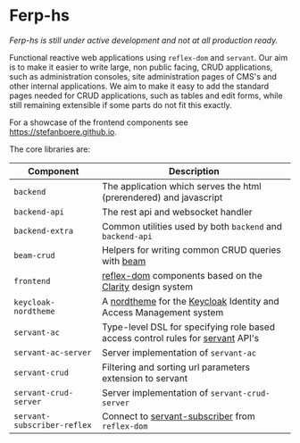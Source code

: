 # Ferp-hs

_Ferp-hs is still under active development and not at all production ready._

Functional reactive web applications using `reflex-dom` and `servant`.
Our aim is to make it easier to write large, non public facing, CRUD applications,
such as administration consoles, site administration pages of CMS's and
other internal applications.
We aim to make it easy to add the standard pages needed for CRUD applications,
such as tables and edit forms, while still remaining extensible if some parts
do not fit this exactly.

For a showcase of the frontend components see <https://stefanboere.github.io>.

The core libraries are:

| Component                   | Description                                                                                                                    |
| --------------------------- | ------------------------------------------------------------------------------------------------------------------------------ |
| `backend`                   | The application which serves the html (prerendered) and javascript                                                             |
| `backend-api`               | The rest api and websocket handler                                                                                             |
| `backend-extra`             | Common utilities used by both `backend` and `backend-api`                                                                      |
| `beam-crud`                 | Helpers for writing common CRUD queries with [beam](https://haskell-beam.github.io/beam)                                       |
| `frontend`                  | [reflex-dom](https://github.com/reflex-frp/reflex-dom) components based on the [Clarity](https://clarity.design) design system |
| `keycloak-nordtheme`        | A [nordtheme](https://nordtheme.com) for the [Keycloak](https://www.keycloak.org) Identity and Access Management system        |
| `servant-ac`                | Type-level DSL for specifying role based access control rules for [servant](https://docs.servant.dev) API's                    |
| `servant-ac-server`         | Server implementation of `servant-ac`                                                                                          |
| `servant-crud`              | Filtering and sorting url parameters extension to servant                                                                      |
| `servant-crud-server`       | Server implementation of `servant-crud-server`                                                                                 |
| `servant-subscriber-reflex` | Connect to [servant-subscriber](https://github.com/eskimor/servant-subscriber) from `reflex-dom`                               |
